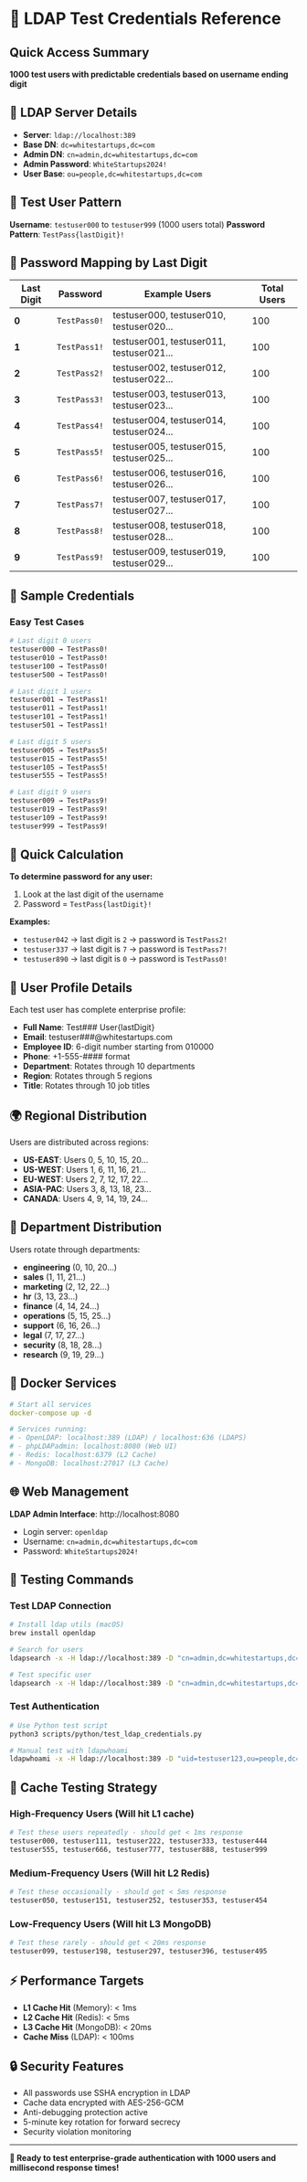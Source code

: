 # 🔑 LDAP Test Credentials Reference

## Quick Access Summary
**1000 test users with predictable credentials based on username ending digit**

## 🏢 LDAP Server Details
- **Server**: `ldap://localhost:389`
- **Base DN**: `dc=whitestartups,dc=com`
- **Admin DN**: `cn=admin,dc=whitestartups,dc=com`
- **Admin Password**: `WhiteStartups2024!`
- **User Base**: `ou=people,dc=whitestartups,dc=com`

## 🧪 Test User Pattern
**Username**: `testuser000` to `testuser999` (1000 users total)
**Password Pattern**: `TestPass{lastDigit}!`

## 🔐 Password Mapping by Last Digit

| Last Digit | Password | Example Users | Total Users |
|------------|----------|---------------|-------------|
| **0** | `TestPass0!` | testuser000, testuser010, testuser020... | 100 |
| **1** | `TestPass1!` | testuser001, testuser011, testuser021... | 100 |
| **2** | `TestPass2!` | testuser002, testuser012, testuser022... | 100 |
| **3** | `TestPass3!` | testuser003, testuser013, testuser023... | 100 |
| **4** | `TestPass4!` | testuser004, testuser014, testuser024... | 100 |
| **5** | `TestPass5!` | testuser005, testuser015, testuser025... | 100 |
| **6** | `TestPass6!` | testuser006, testuser016, testuser026... | 100 |
| **7** | `TestPass7!` | testuser007, testuser017, testuser027... | 100 |
| **8** | `TestPass8!` | testuser008, testuser018, testuser028... | 100 |
| **9** | `TestPass9!` | testuser009, testuser019, testuser029... | 100 |

## 📝 Sample Credentials

### Easy Test Cases
```bash
# Last digit 0 users
testuser000 → TestPass0!
testuser010 → TestPass0!  
testuser100 → TestPass0!
testuser500 → TestPass0!

# Last digit 1 users  
testuser001 → TestPass1!
testuser011 → TestPass1!
testuser101 → TestPass1!
testuser501 → TestPass1!

# Last digit 5 users
testuser005 → TestPass5!
testuser015 → TestPass5!
testuser105 → TestPass5!
testuser555 → TestPass5!

# Last digit 9 users
testuser009 → TestPass9!
testuser019 → TestPass9!
testuser109 → TestPass9!
testuser999 → TestPass9!
```

## 🧮 Quick Calculation
**To determine password for any user:**
1. Look at the last digit of the username
2. Password = `TestPass{lastDigit}!`

**Examples:**
- `testuser042` → last digit is `2` → password is `TestPass2!`
- `testuser337` → last digit is `7` → password is `TestPass7!`
- `testuser890` → last digit is `0` → password is `TestPass0!`

## 👥 User Profile Details
Each test user has complete enterprise profile:
- **Full Name**: Test### User{lastDigit}
- **Email**: testuser###@whitestartups.com
- **Employee ID**: 6-digit number starting from 010000
- **Phone**: +1-555-#### format
- **Department**: Rotates through 10 departments
- **Region**: Rotates through 5 regions
- **Title**: Rotates through 10 job titles

## 🌍 Regional Distribution
Users are distributed across regions:
- **US-EAST**: Users 0, 5, 10, 15, 20...
- **US-WEST**: Users 1, 6, 11, 16, 21...  
- **EU-WEST**: Users 2, 7, 12, 17, 22...
- **ASIA-PAC**: Users 3, 8, 13, 18, 23...
- **CANADA**: Users 4, 9, 14, 19, 24...

## 🏢 Department Distribution  
Users rotate through departments:
- **engineering** (0, 10, 20...)
- **sales** (1, 11, 21...)
- **marketing** (2, 12, 22...)
- **hr** (3, 13, 23...)
- **finance** (4, 14, 24...)
- **operations** (5, 15, 25...)
- **support** (6, 16, 26...)
- **legal** (7, 17, 27...)
- **security** (8, 18, 28...)
- **research** (9, 19, 29...)

## 🔧 Docker Services
```yaml
# Start all services
docker-compose up -d

# Services running:
# - OpenLDAP: localhost:389 (LDAP) / localhost:636 (LDAPS)
# - phpLDAPadmin: localhost:8080 (Web UI)  
# - Redis: localhost:6379 (L2 Cache)
# - MongoDB: localhost:27017 (L3 Cache)
```

## 🌐 Web Management
**LDAP Admin Interface**: http://localhost:8080
- Login server: `openldap`
- Username: `cn=admin,dc=whitestartups,dc=com`
- Password: `WhiteStartups2024!`

## 🧪 Testing Commands

### Test LDAP Connection
```bash
# Install ldap utils (macOS)
brew install openldap

# Search for users
ldapsearch -x -H ldap://localhost:389 -D "cn=admin,dc=whitestartups,dc=com" -w "WhiteStartups2024!" -b "ou=people,dc=whitestartups,dc=com" "(uid=testuser*)" | head -20

# Test specific user
ldapsearch -x -H ldap://localhost:389 -D "cn=admin,dc=whitestartups,dc=com" -w "WhiteStartups2024!" -b "ou=people,dc=whitestartups,dc=com" "(uid=testuser123)"
```

### Test Authentication
```bash
# Use Python test script
python3 scripts/python/test_ldap_credentials.py

# Manual test with ldapwhoami
ldapwhoami -x -H ldap://localhost:389 -D "uid=testuser123,ou=people,dc=whitestartups,dc=com" -w "TestPass3!"
```

## 🎯 Cache Testing Strategy

### High-Frequency Users (Will hit L1 cache)
```bash
# Test these users repeatedly - should get < 1ms response
testuser000, testuser111, testuser222, testuser333, testuser444
testuser555, testuser666, testuser777, testuser888, testuser999
```

### Medium-Frequency Users (Will hit L2 Redis)
```bash
# Test these occasionally - should get < 5ms response  
testuser050, testuser151, testuser252, testuser353, testuser454
```

### Low-Frequency Users (Will hit L3 MongoDB)
```bash
# Test these rarely - should get < 20ms response
testuser099, testuser198, testuser297, testuser396, testuser495
```

## ⚡ Performance Targets
- **L1 Cache Hit** (Memory): < 1ms
- **L2 Cache Hit** (Redis): < 5ms  
- **L3 Cache Hit** (MongoDB): < 20ms
- **Cache Miss** (LDAP): < 100ms

## 🔒 Security Features
- All passwords use SSHA encryption in LDAP
- Cache data encrypted with AES-256-GCM
- Anti-debugging protection active
- 5-minute key rotation for forward secrecy
- Security violation monitoring

---

**🚀 Ready to test enterprise-grade authentication with 1000 users and millisecond response times!**